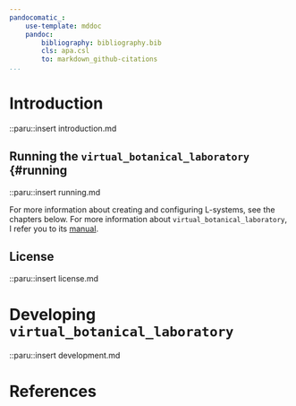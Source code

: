 ```yaml
---
pandocomatic_:
    use-template: mddoc
    pandoc:
        bibliography: bibliography.bib
        cls: apa.csl
        to: markdown_github-citations
...
```


# Introduction

::paru::insert introduction.md

## Running the `virtual_botanical_laboratory` {#running

::paru::insert running.md

For more information about creating and configuring L-systems, see the
chapters below.
For more information about `virtual_botanical_laboratory`, I refer you to its
[manual](https://heerdebeer.org/Software/virtual_botanical_laboratory/).

## License

::paru::insert license.md

# Developing `virtual_botanical_laboratory`

::paru::insert development.md

# References
